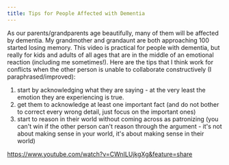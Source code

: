 ```yaml
---
title: Tips for People Affected with Dementia
---
```


As our parents/grandparents age beautifully, many of them will be affected by dementia. My grandmother and grandaunt are both approaching 100 started losing memory. This video is practical for people with dementia, but really for kids and adults of all ages that are in the middle of an emotional reaction (including me sometimes!). Here are the tips that I think work for conflicts when the other person is unable to collaborate constructively (I paraphrased/improved):
1) start by acknowledging what they are saying - at the very least the emotion they are experiencing is true.
2) get them to acknowledge at least one important fact (and do not bother to correct every wrong detail, just focus on the important ones)
3) start to reason in their world without coming across as patronizing (you can't win if the other person can't reason through the argument - it's not about making sense in your world, it's about making sense in their world)

https://www.youtube.com/watch?v=CWnILUjkgXg&feature=share
